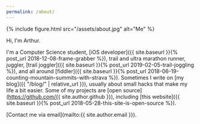 ```yaml
---
permalink: /about/
---
```


{% include figure.html src="/assets/about.jpg" alt="Me" %}

Hi, I'm Arthur.

I'm a Computer Science student, [iOS developer]({{ site.baseurl }}{% post_url 2018-12-08-frame-grabber %}), trail and ultra marathon runner, juggler, [trail joggler]({{ site.baseurl }}{% post_url 2019-02-05-trail-joggling %}), and all around [fiddler]({{ site.baseurl }}{% post_url 2018-06-19-counting-mountain-summits-with-strava %}). Sometimes I write on [my blog]({{ "/blog/" | relative_url }}), usually about small hacks that make my life a bit easier. Some of my projects are [open source](https://github.com/{{ site.author.github }}), including [this website]({{ site.baseurl }}{% post_url 2018-05-28-this-site-is-open-source %}).

[Contact me via email](mailto:{{ site.author.email }}).
